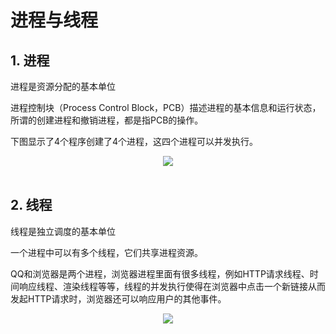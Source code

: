 # 进程与线程

## 1. 进程

进程是资源分配的基本单位

进程控制块（Process Control Block，PCB）描述进程的基本信息和运行状态，所谓的创建进程和撤销进程，都是指PCB的操作。

下图显示了4个程序创建了4个进程，这四个进程可以并发执行。

<div align="center"> <img src="https://cs-notes-1256109796.cos.ap-guangzhou.myqcloud.com/a6ac2b08-3861-4e85-baa8-382287bfee9f.png"/> </div><br>

## 2. 线程

线程是独立调度的基本单位

一个进程中可以有多个线程，它们共享进程资源。

QQ和浏览器是两个进程，浏览器进程里面有很多线程，例如HTTP请求线程、时间响应线程、渲染线程等等，线程的并发执行使得在浏览器中点击一个新链接从而发起HTTP请求时，浏览器还可以响应用户的其他事件。

<div align="center"> <img src="https://cs-notes-1256109796.cos.ap-guangzhou.myqcloud.com/3cd630ea-017c-488d-ad1d-732b4efeddf5.png"/> </div><br>